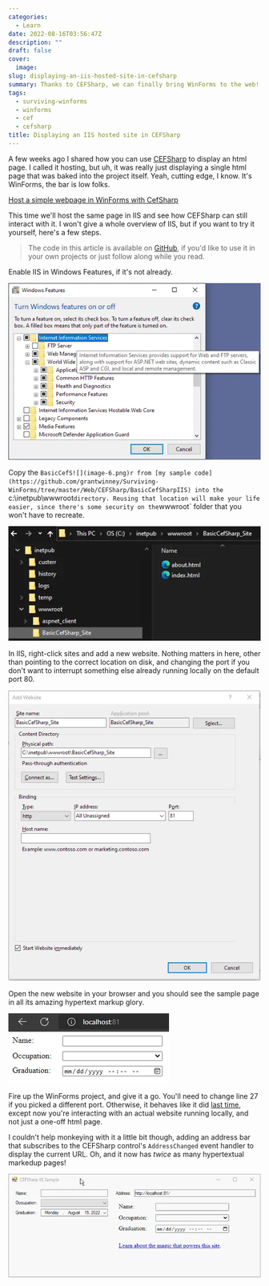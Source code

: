 ```yaml
---
categories:
  - Learn
date: 2022-08-16T03:56:47Z
description: ""
draft: false
cover:
  image:
slug: displaying-an-iis-hosted-site-in-cefsharp
summary: Thanks to CEFSharp, we can finally bring WinForms to the web! That didn't sound right. Okay, let's just look at hosting a site in IIS and showing it.
tags:
  - surviving-winforms
  - winforms
  - cef
  - cefsharp
title: Displaying an IIS hosted site in CEFSharp
---
```

A few weeks ago I shared how you can use [CEFSharp](http://cefsharp.github.io/) to display an html page. I called it hosting, but uh, it was really just displaying a single html page that was baked into the project itself. Yeah, cutting edge, I know. It's WinForms, the bar is low folks.

[Host a simple webpage in WinForms with CefSharp](https://grantwinney.com/hosting-a-simple-webpage-in-winforms-with-cefsharp/)

This time we'll host the same page in IIS and see how CEFSharp can still interact with it. I won't give a whole overview of IIS, but if you want to try it yourself, here's a few steps.

> The code in this article is available on [GitHub](https://github.com/grantwinney/Surviving-WinForms/tree/master/Web/CEFSharp/BasicCefSharpIIS), if you'd like to use it in your own projects or just follow along while you read.

Enable IIS in Windows Features, if it's not already.

![](image-6.webp)

Copy the `BasicCefS![](image-6.png)r from [my sample code](https://github.com/grantwinney/Surviving-WinForms/tree/master/Web/CEFSharp/BasicCefSharpIIS) into the `c:\inetpub\wwwroot` directory. Reusing that location will make your life easier, since there's some security on the `wwwroot` folder that you won't have to recreate.

![](image-14.webp)

In IIS, right-click sites and add a new website. Nothing matters in here, other than pointing to the correct location on disk, and changing the port if you don't want to interrupt something else already running locally on the default port 80.

![](image-12.webp)

Open the new website in your browser and you should see the sample page in all its amazing hypertext markup glory.

![](image-15.webp)

Fire up the WinForms project, and give it a go. You'll need to change line 27 if you picked a different port. Otherwise, it behaves like it did [last time](https://grantwinney.com/hosting-a-simple-webpage-in-winforms-with-cefsharp/), except now you're interacting with an actual website running locally, and not just a one-off html page.

I couldn't help monkeying with it a little bit though, adding an address bar that subscribes to the CEFSharp control's `AddressChanged` event handler to display the current URL. Oh, and it now has _twice_ as many hypertextual markedup pages!

![](cefsharpiis-1.webp)
